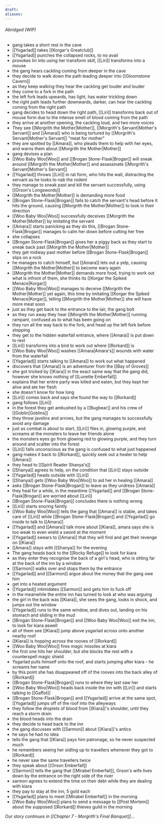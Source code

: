 ```yaml
---
draft: 
aliases:
---
```

###### Abridged (WIP)
- gang takes a short rest in the cave
- [[Ysgarlad]] takes [[Korgar's Greatclub]]
- [[Ysgarlad]] punches the collapsed rocks, to no avail
- provokes liri into using her transform skill, [[Liri]] transforms into a mouse
- the gang hears cackling coming from deeper in the cave
- they decide to walk down the path leading deeper into [[Gloomstone Cavern]]
- as they keep walking they hear the cackling get louder and louder
- they come to a fork in the path
- the left fork leads upwards, has light, has water trickling down
- the right path leads further downwards, darker, can hear the cackling coming from the right path
- gang decides to head down the right path, [[Liri]] transforms back out of mouse form due to the intense smell of blood coming from the path
- they arrive at another opening, the cackling loud, and two more voices
- They see [[Morgrith the Mother|Mother]], [[Morgrith's Servant|Mother's Servant]] and [[Amara]] who is being tortured by [[Morgrith's Servant|Mother's Servant]] "meat for mother"
- they are spotted by [[Amara]], who pleads them to help with her eyes, and warns them about [[Morgrith the Mother|Mother]]
- gang devises a plan
- [[Woo Baby Woo|Woo]] and [[Brogan Stone-Flask|Brogan]] will sneak around [[Morgrith the Mother|Mother]] and assassinate [[Morgrith's Servant|Mother's Servant]]
- [[Ysgarlad]] throws [[Liri]] in rat form, who hits the wall, distracting the servant as he looks to nab the rodent
- they manage to sneak past and kill the servant successfully, using [[Orson's Longswords]]
- [[Morgrith the Mother|Mother]] is demanding more food
- [[Brogan Stone-Flask|Brogan]] fails to catch the servant's head before it hits the ground, causing [[Morgrith the Mother|Mother]] to look in their direction
- [[Woo Baby Woo|Woo]] successfully deceives [[Morgrith the Mother|Mother]] by imitating the servant
- [[Amara]] starts panicking as they do this, [[Brogan Stone-Flask|Brogan]] manages to calm her down before cutting her free
- she collapses
- [[Brogan Stone-Flask|Brogan]] gives her a piggy back as they start to sneak back past [[Morgrith the Mother|Mother]]
- they get midway past mother before [[Brogan Stone-Flask|Brogan]] slips on a rock
- he manages to catch himself, but [[Amara]] lets out a yelp, causing [[Morgrith the Mother|Mother]] to become wary again
- [[Morgrith the Mother|Mother]] demands more food, trying to work out what is infront of them, she thinks its [[Korgar the Spiked Menace|Korgar]]
- [[Woo Baby Woo|Woo]] manages to deceive [[Morgrith the Mother|Mother]] yet again, this time by imitating [[Korgar the Spiked Menace|Korgar]], telling [[Morgrith the Mother|Mother]] she will have more meat soon
- just as they get back to the entrance to the lair, the gang bolt
- as they run away they hear [[Morgrith the Mother|Mother]] running rampant, confused as to what has been going on
- they run all the way back to the fork, and head up the left fork before stopping
- they get to the hidden waterfall entrance, where [[Amara]] is put down to rest
- [[Liri]] transforms into a bird to work out where [[Rorkard]] is
- [[Woo Baby Woo|Woo]] washes [[Amara|Amara's]] wounds with water from the waterfall
- [[Ysgarlad]] starts talking to [[Amara]] to work out what happened
- discovers that [[Amara]] is an adventurer from the [[Bay of Groves]]
- she got tricked by [[Kiara]] in the exact same way that the gang did, however she knows nothing of [[Lunette Emberfall]]
- explains that her entire party was killed and eaten, but they kept her alive and ate her flesh
- she doesn't know for how long
- [[Liri]] comes back and says she found the way to [[Rorkard]]
- gang follows [[Liri]]
- in the forest they get ambushed by a [[Bugbear]] and his crew of [[Goblin|Goblins]]
- they throw javelins and arrows, but the gang manages to successfully avoid any damage
- just as combat is about to start, [[Liri]] flies in, glowing purple, and screams at the monsters to leave her friends alone
- the monsters eyes go from glowing red to glowing purple, and they turn around and scatter into the forest
- [[Liri]] falls unconscious as the gang is confused to what just happened
- gang makes it back to [[Rorkard]], quickly seek out a healer to help [[Amara]]
- they head to [[Spirit Reader Shanya's]]
- [[Shanya]] agrees to help, on the condition that [[Liri]] stays outside
- [[Ysgarlad]] heads outside with [[Liri]]
- [[Shanya]] gets [[Woo Baby Woo|Woo]] to aid her in healing [[Amara]]
- asks [[Brogan Stone-Flask|Brogan]] to leave as they undress [[Amara]]
- they heal for a while, in the meantime [[Ysgarlad]] and [[Brogan Stone-Flask|Brogan]] are worried about [[Liri]]
- [[Brogan Stone-Flask|Brogan]] concludes there is nothing wrong
- [[Liri]] starts snoring faintly
- [[Woo Baby Woo|Woo]] tells the gang that [[Amara]] is stable, and takes care of [[Liri]] while [[Brogan Stone-Flask|Brogan]] and [[Ysgarlad]] go inside to talk to [[Amara]]
- [[Ysgarlad]] and [[Amara]] talk more about [[Kiara]], amara says she is too weak to even wield a sword at the moment
- [[Ysgarlad]] swears to [[Amara]] that they will find and get their revenge on [[Kiara]]
- [[Amara]] stays with [[Shanya]] for the evening
- The gang heads back to the [[Rocky Refuge]] to look for kiara
- as they enter they recognise the back of a girl's head, who is sitting far at the back of the inn by a window
- [[Sarmon]] walks over and stops them by the entrance
- [[Ysgarlad]] and [[Sarmon]] argue about the money that the gang owe him
- get into a heated argument
- [[Ysgarlad]] intimidates [[Sarmon]] and gets him to fuck off
- in the meanwhile the entire inn has turned to look at who was arguing
- the girl in the back was [[Kiara]], she sees the gang, looks in shock, and jumps out the window
- [[Ysgarlad]] runs to the same window, and dives out, landing on his stomach and sliding in the mud
- [[Brogan Stone-Flask|Brogan]] and [[Woo Baby Woo|Woo]] exit the inn, to look for kiara aswell
- all of them see [[Kiara]] jump above ysgarlad across onto another nearby roof
- [[Kiara]] is hopping across the rooves of [[Rorkard]]
- [[Woo Baby Woo|Woo]] fires magic missiles at kiara
- the first one hits her shoulder, but she blocks the rest with a counterspell magic shield
- Ysgarlad pulls himself onto the roof, and starts jumping after kiara - he screams her name
- by this point she has disappeared off of the rooves into the back alley of [[Rorkard]]
- [[Brogan Stone-Flask|Brogan]] runs to where they last saw her
- [[Woo Baby Woo|Woo]] heads back inside the inn with [[Liri]] and starts talking to [[Gaffot]]
- [[Brogan Stone-Flask|Brogan]] and [[Ysgarlad]] arrive at the same spot, [[Ysgarlad]] jumps off of the roof into the alleyways
- they follow the droplets of blood from [[Kiara]]'s shoulder, until they reach a storm drain
- the blood heads into the drain
- they decide to head back to the inn
- the gang discusses with [[Sarmon]] about [[Kiara]]'s antics
- he says he had no idea
- tells the gang that [[Kiara]] pays him patronage, so he never suspected much
- he remembers seeing her sidling up to travellers whenever they got to [[Rorkard]]
- he never saw the same travellers twice
- they speak about [[Orson Emberfall]]
- [[Sarmon]] tells the gang that [[Mirabel Emberfall]], Orson's wife lives down by the entrance on the right side of the river
- sarmon agrees to extend the time on their debt while they are dealing with kiara
- they pay to stay at the inn, 5 gold each
- [[Ysgarlad]] plans to meet [[Mirabel Emberfall]] in the morning
- [[Woo Baby Woo|Woo]] plans to send a message to [[Post Mortem]] about the supposed [[Rorkard]] thieves guild in the morning

*Our story continues in [[Chapter 7 - Morgrith's Final Banquet]]...*